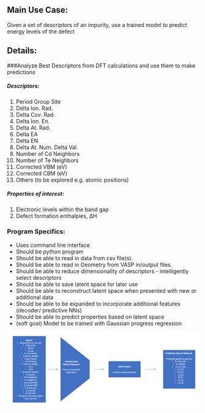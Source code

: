 ## Main Use Case: 
Given a set of descriptors of an impurity, use a trained model to predict energy levels of the defect

## Details:
###Analyze Best Descriptors from DFT calculations and use them to make predictions

##### Descriptors:
1. Period	Group	Site
2. Delta Ion. Rad.
3. Delta Cov. Rad.
4. Delta Ion. En.
5. Delta At. Rad.
6. Delta EA
7. Delta EN
8. Delta At. Num.	Delta Val.
9. Number of Cd Neighbors
10. Number of Te Neighbors
11. Corrected VBM (eV)
12. Corrected CBM (eV)
13. Others (to be explored e.g. atomic positions)

##### Properties of interest:
1. Electronic levels within the band gap
2. Defect formation enthalpies, ∆H

### Program Specifics:
- Uses command line interface
- Should be python program
- Should be able to read in data from csv file(s).
- Should be able to read in Geometry from VASP in/output files.
- Should be able to reduce dimensionality of descriptors - intelligently select descriptors
- Should be able to save latent space for later use
- Should be able to reconstruct latent space when presented with new or additional data
- Should be able to be expanded to incorporate additional features (decoder/ predictive NNs)
- Should be able to predict properties based on latent space
- (soft goal) Model to be trained with Gaussian progress regression

![Usecases diagram](./usecases_diagram.PNG?raw=true)